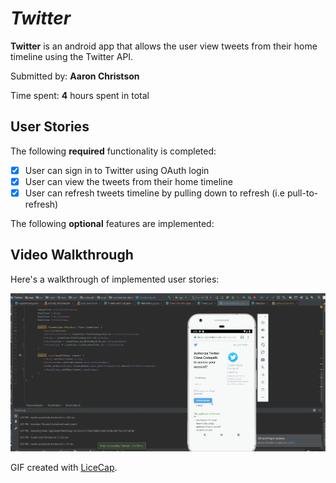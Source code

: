 # *Twitter*

**Twitter** is an android app that allows the user view tweets from their home timeline using the Twitter API.

Submitted by: **Aaron Christson**

Time spent: **4** hours spent in total

## User Stories

The following **required** functionality is completed:

* [x] User can sign in to Twitter using OAuth login
* [x] User can view the tweets from their home timeline 
* [x] User can refresh tweets timeline by pulling down to refresh (i.e pull-to-refresh)

The following **optional** features are implemented:

## Video Walkthrough

Here's a walkthrough of implemented user stories:

<img src='twitterw.gif' title='Video Walkthrough' width='' alt='Video Walkthrough' />

GIF created with [LiceCap](http://www.cockos.com/licecap/).


